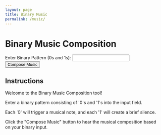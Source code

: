 ```yaml
---
layout: page
title: Binary Music
permalink: /music/
---
```

<html lang="en">
<head>
  <meta charset="UTF-8">
</head>
<body>
  <h1>Binary Music Composition</h1>
  <label for="binaryInput">Enter Binary Pattern (0s and 1s): </label>
  <input type="text" id="binaryInput">
  <button onclick="composeMusic()">Compose Music</button>

  <div id="instructions">
    <h2>Instructions</h2>
    <p>Welcome to the Binary Music Composition tool!</p>
    <p>Enter a binary pattern consisting of '0's and '1's into the input field.</p>
    <p>Each '0' will trigger a musical note, and each '1' will create a brief silence.</p>
    <p>Click the "Compose Music" button to hear the musical composition based on your binary input.</p>
  </div>

  <script>
    function composeMusic() {
      const binaryInput = document.getElementById('binaryInput').value;
      const audioContext = new (window.AudioContext || window.webkitAudioContext)();
      const notes = ['C4', 'D4', 'E4', 'F4', 'G4', 'A4', 'B4']; // Musical notes

      const oscillator = audioContext.createOscillator();
      oscillator.type = 'sine'; // Oscillator type
      oscillator.connect(audioContext.destination); // Connect oscillator to speakers

      const noteDuration = 0.5; // Duration for each note in seconds
      const noteDelay = 0.1; // Delay between notes

      let time = audioContext.currentTime;

      for (let i = 0; i < binaryInput.length; i++) {
        const bit = binaryInput.charAt(i);

        if (bit === '0') {
          // Play a musical note for '0'
          const note = notes[i % notes.length];
          oscillator.frequency.setValueAtTime(noteToFrequency(note), time);
          oscillator.start(time);
          oscillator.stop(time + noteDuration);
        } else if (bit === '1') {
          // Create a short silence for '1'
          time += noteDuration + noteDelay;
        }

        time += noteDuration + noteDelay;
      }
    }

    function noteToFrequency(note) {
      const notesMap = { //assigns note to a certain frquency 
        'C4': 261.63,
        'D4': 293.66,
        'E4': 329.63,
        'F4': 349.23,
        'G4': 392.00,
        'A4': 440.00,
        'B4': 493.88
      };
      return notesMap[note];
    }
  </script>
</body>
</html>

